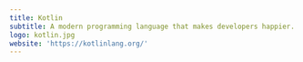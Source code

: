 ```yaml
---
title: Kotlin
subtitle: A modern programming language that makes developers happier.
logo: kotlin.jpg
website: 'https://kotlinlang.org/'
---
```


